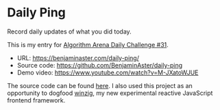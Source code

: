 
# Daily Ping

Record daily updates of what you did today.

This is my entry for <a href="https://github.com/Algorithm-Arena/weekly-challenge-31-daily-ping">Algorithm Arena Daily Challenge #31</a>.

- URL: https://benjaminaster.com/daily-ping/
- Source code: https://github.com/BenjaminAster/daily-ping
- Demo video: https://www.youtube.com/watch?v=M-JXatoWJUE

The source code can be found <a href="https://github.com/BenjaminAster/daily-ping" title="Source code">here</a>.
I also used this project as an opportunity to dogfood <a href="https://github.com/BenjaminAster/winzig">winzig</a>, my new experimental reactive JavaScript frontend framework.

